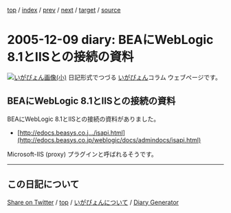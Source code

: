 [top](../index.html) 
 / [index](index.html) 
 / [prev](ig051208.html) 
 / [next](ig051210.html) 
 / [target](https://igapyon.github.io/diary/2005/ig051209.html) 
 / [source](https://github.com/igapyon/diary/blob/gh-pages/2005/ig051209.html.src.md) 

2005-12-09 diary: BEAにWebLogic 8.1とIISとの接続の資料
=====================================================================================================
[![いがぴょん画像(小)](https://igapyon.github.io/diary/images/iga200306s.jpg "いがぴょん")](https://igapyon.github.io/diary/memo/memoigapyon.html) 日記形式でつづる [いがぴょん](https://igapyon.github.io/diary/memo/memoigapyon.html)コラム ウェブページです。

## BEAにWebLogic 8.1とIISとの接続の資料

BEAにWebLogic 8.1とIISとの接続の資料がありました。

* [http://edocs.beasys.co.j.../isapi.html](http://edocs.beasys.co.jp/weblogic/docs/admindocs/isapi.html)

Microsoft-IIS (proxy) プラグインと呼ばれるそうです。


----------------------------------------------------------------------------------------------------

## この日記について

[Share on Twitter](https://twitter.com/intent/tweet?hashtags=igapyon%2Cdiary%2C%E3%81%84%E3%81%8C%E3%81%B4%E3%82%87%E3%82%93&text=BEA%E3%81%ABWebLogic+8.1%E3%81%A8IIS%E3%81%A8%E3%81%AE%E6%8E%A5%E7%B6%9A%E3%81%AE%E8%B3%87%E6%96%99&url=https%3A%2F%2Figapyon.github.io%2Fdiary%2F2005%2Fig051209.html) / [top](../index.html) / [いがぴょんについて](https://igapyon.github.io/diary/memo/memoigapyon.html) / [Diary Generator](https://github.com/igapyon/igapyonv3)

